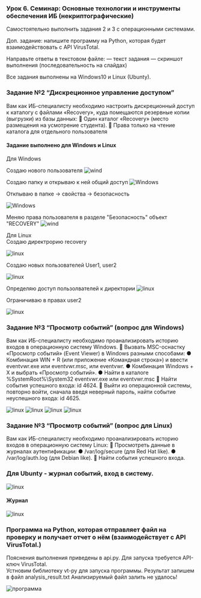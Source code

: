 ### Урок 6. Семинар: Основные технологии и инструменты обеспечения ИБ (некриптографические)

Самостоятельно выполнить задания 2 и 3 с операционными системами.

Доп. задание: напишите программу на Python, которая будет взаимодействовать с API VirusTotal.

Направьте ответы в текстовом файле:
— текст задания
— скриншот выполнения (последовательность на слайдах)

Все задания выполнены на Windows10 и Linux (Ubunty). 

### Задание №2 “Дискреционное управление доступом”

Вам как ИБ-специалисту необходимо настроить дискреционный доступ к каталогу
с файлами «Recovery», куда помещаются резервные копии (выгрузки) из базы данных:
📌 Один каталог «Recovery» (место размещения на усмотрение студента).
📌 Права только на чтение каталога для отдельного пользователя
#### Задание выполнено для Windows и Linux
Для Windows<br>

Создаю нового пользователя
<image src="img/Пользователи.png" alt="wind">

Создаю папку и открываю к ней общий доступ
<image src="img/Общий доступ к папке.png" alt="Windows">

Откпываю в папке -> свойства -> безопасность

<image src="img/Папка свойства безопасность.png" alt="Windows">


Меняю права пользователя в разделе "Безопасность" объект "RECOVERY"
<image src="img/Вызов журнала.png" alt="wind">

Для Linux <br>
Создаю  директрорию recovery

<image src="img/папка recovery в директории.png" alt="linux">

Создаю новых пользователей User1, user2

<image src="img/Новый пользователь.png" alt="linux">

Определяю доступ пользолвателей к директории
<image src="img/доступ пользователей к папке.png" alt="linux">

Ограничиваю в правах user2

<image src="img/Права пользователей.png" alt="linux">


### Задание №3 “Просмотр событий” (вопрос для Windows)

Вам как ИБ-специалисту необходимо проанализировать историю входов в операционную систему Windows.
📌 Вызвать MSC-оснастку «Просмотр событий» (Event Viewer) в Windows разными способами:
● Комбинация WIN + R (или приложение «Командная строка») и ввести eventvwr.exe
или eventvwr.msc, или eventvwr.
● Комбинация Windows + X и выбрать «Просмотр событий».
● Найти в каталоге %SystemRoot%\System32 eventvwr.exe или eventvwr.msc
📌 Найти события успешного входа: id 4624.
📌 Выйти из операционной системы, повторно войти, сначала введя неверный пароль,
найти событие неуспешного входа: id 4625.

<image src="img/Вызов журнала.png" alt="linux">

<image src="img/Просмотр событий.png" alt="linux">

<image src="img/Событие 4624.png" alt="linux">

<image src="img/Аудит отказа 4625.png" alt="linux">


### Задание №3 “Просмотр событий” (вопрос для Linux)

Вам как ИБ-специалисту необходимо проанализировать историю входов в операционную систему Linux:
📌 Просмотреть данные в журналах аутентификации:
● /var/log/secure (для Red Hat like).
● /var/log/auth.log (для Debian like).
📌 Найти события успешного входа.

### Для Ubunty - журнал событий, вход в систему.

<image src="img/Linux 1.png" alt="linux">

#### Журнал

<image src="img/Журнал - linux.png" alt="linux">

### Программа на Python, которая отправляет файл на проверку и получает отчет о нём (взаимодействует с API VirusTotal.) 
Пояснения выполнения приведены в api.py.
Для запуска требуется API-ключ VirusTotal.<br>
Устновим библиотеку vt-py для запуска программы. Результат запишем в файл analysis_result.txt
Анализируемый файл залить не удалось!


<image src="img/Результат выполнения.png" alt="программа">
